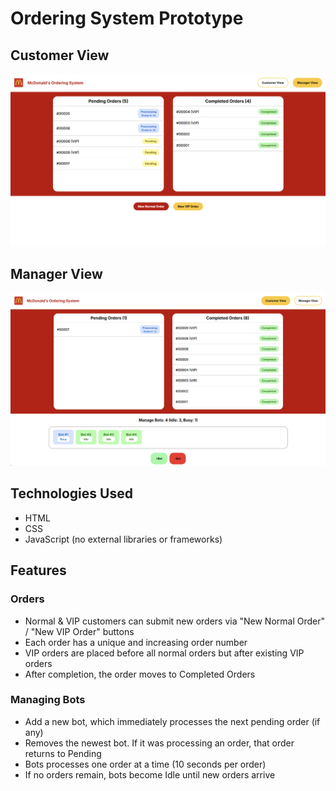 # Ordering System Prototype
## Customer View
![image alt](https://github.com/bernicetan28/se-take-home-assignment-bernicetan/blob/a2f06f07e890fc696d2ba8a938114a2513f063c0/Screenshot%202025-07-08%20182352.png)

## Manager View
![image alt](https://github.com/bernicetan28/se-take-home-assignment-bernicetan/blob/a2f06f07e890fc696d2ba8a938114a2513f063c0/Screenshot%202025-07-08%20182418.png)

## Technologies Used
- HTML
- CSS
- JavaScript (no external libraries or frameworks)
  
## Features 
### Orders
- Normal & VIP customers can submit new orders via "New Normal Order" / "New VIP Order" buttons
- Each order has a unique and increasing order number
- VIP orders are placed before all normal orders but after existing VIP orders
- After completion, the order moves to Completed Orders

### Managing Bots
- Add a new bot, which immediately processes the next pending order (if any)
- Removes the newest bot. If it was processing an order, that order returns to Pending
- Bots processes one order at a time (10 seconds per order)
- If no orders remain, bots become Idle until new orders arrive


